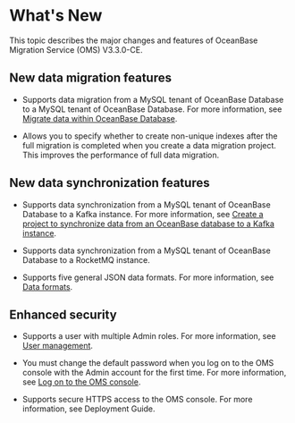 # What's New

This topic describes the major changes and features of OceanBase Migration Service (OMS) V3.3.0-CE. 

## New data migration features

* Supports data migration from a MySQL tenant of OceanBase Database to a MySQL tenant of OceanBase Database. For more information, see [Migrate data within OceanBase Database](5.user-guide/5.data-migration-1/5.migration-solution/9.migrate-data-from-an-oceanbase-database-to-an-oceanbase-database.md).

* Allows you to specify whether to create non-unique indexes after the full migration is completed when you create a data migration project. This improves the performance of full data migration.

## New data synchronization features

* Supports data synchronization from a MySQL tenant of OceanBase Database to a Kafka instance. For more information, see [Create a project to synchronize data from an OceanBase database to a Kafka instance](/en-US/5.user-guide/6.data-synchronization-1/3.create-a-synchronization-channel/1.create-a-data-synchronization-link-from-oceanbase-to-the-on-premises.md).
  
* Supports data synchronization from a MySQL tenant of OceanBase Database to a RocketMQ instance. 
  
* Supports five general JSON data formats. For more information, see [Data formats](/en-US/5.user-guide/6.data-synchronization-1/2.data-format-description.md).

## Enhanced security

* Supports a user with multiple Admin roles. For more information, see [User management](/en-US/5.user-guide/7.system-management/1.user-management.md).

* You must change the default password when you log on to the OMS console with the Admin account for the first time. For more information, see [Log on to the OMS console](/en-US/5.user-guide/1.management-console/1.data-overview.md).

* Supports secure HTTPS access to the OMS console. For more information, see Deployment Guide.
